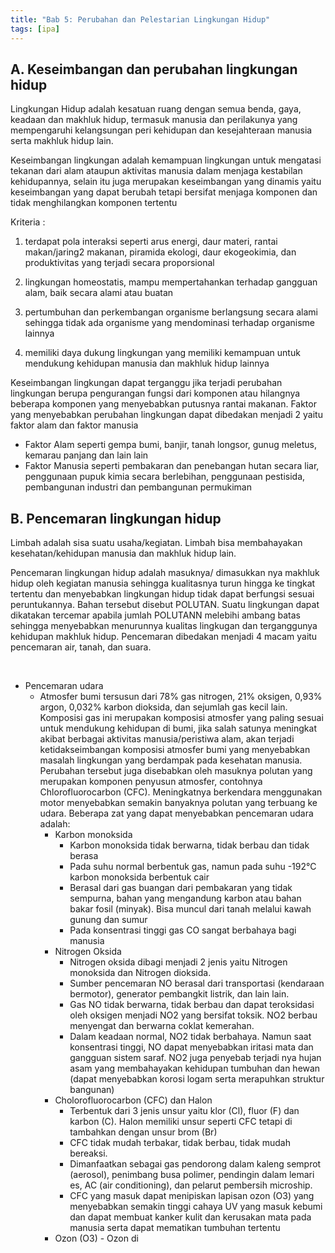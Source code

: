 ```yaml
---
title: "Bab 5: Perubahan dan Pelestarian Lingkungan Hidup"
tags: [ipa]
---
```


## A. Keseimbangan dan perubahan lingkungan hidup

Lingkungan Hidup adalah kesatuan ruang dengan semua benda, gaya, keadaan dan makhluk hidup, termasuk manusia dan perilakunya yang mempengaruhi kelangsungan peri kehidupan dan kesejahteraan manusia serta makhluk hidup lain.

Keseimbangan lingkungan adalah kemampuan lingkungan untuk mengatasi tekanan dari alam ataupun aktivitas manusia dalam menjaga kestabilan kehidupannya, selain itu juga merupakan keseimbangan yang dinamis yaitu keseimbangan yang dapat berubah tetapi bersifat menjaga komponen dan tidak menghilangkan komponen tertentu

Kriteria :

1. terdapat pola interaksi seperti arus energi, daur materi, rantai makan/jaring2 makanan, piramida ekologi, daur ekogeokimia, dan produktivitas yang terjadi secara proporsional

2. lingkungan homeostatis, mampu mempertahankan terhadap gangguan alam, baik secara alami atau buatan

3. pertumbuhan dan perkembangan organisme berlangsung secara alami sehingga tidak ada organisme yang mendominasi terhadap organisme lainnya 

4. memiliki daya dukung lingkungan yang memiliki kemampuan untuk mendukung kehidupan manusia dan makhluk hidup lainnya

Keseimbangan lingkungan dapat terganggu jika terjadi perubahan lingkungan berupa pengurangan fungsi dari komponen atau hilangnya beberapa komponen yang menyebabkan putusnya rantai makanan. Faktor yang menyebabkan perubahan lingkungan dapat dibedakan menjadi 2 yaitu faktor alam dan faktor manusia

 - Faktor Alam seperti gempa bumi, banjir, tanah longsor, gunug meletus, kemarau panjang dan lain lain
 - Faktor Manusia seperti pembakaran dan penebangan hutan secara liar, penggunaan pupuk kimia secara berlebihan, penggunaan pestisida, pembangunan industri dan pembangunan permukiman

## B. Pencemaran lingkungan hidup

Limbah adalah sisa suatu usaha/kegiatan. Limbah bisa membahayakan kesehatan/kehidupan manusia dan makhluk hidup lain. 

Pencemaran lingkungan hidup adalah masuknya/ dimasukkan nya makhluk hidup oleh kegiatan manusia sehingga kualitasnya turun hingga ke tingkat tertentu dan menyebabkan lingkungan hidup tidak dapat berfungsi sesuai peruntukannya. Bahan tersebut disebut POLUTAN. Suatu lingkungan dapat dikatakan tercemar apabila jumlah POLUTANN melebihi ambang batas sehingga menyebabkan menurunnya kualitas lingkugan dan terganggunya kehidupan makhluk hidup. Pencemaran dibedakan menjadi 4 macam yaitu pencemaran air, tanah, dan suara.

​

 - Pencemaran udara
     - Atmosfer bumi tersusun dari 78% gas nitrogen, 21% oksigen, 0,93% argon, 0,032% karbon dioksida, dan sejumlah gas kecil lain. Komposisi gas ini merupakan komposisi atmosfer yang paling sesuai untuk mendukung kehidupan di bumi, jika salah satunya meningkat akibat berbagai aktivitas manusia/peristiwa alam, akan terjadi ketidakseimbangan komposisi atmosfer bumi yang menyebabkan masalah lingkungan yang berdampak pada kesehatan manusia. Perubahan tersebut juga disebabkan oleh masuknya polutan yang merupakan komponen penyusun atmosfer, contohnya Chlorofluorocarbon (CFC). Meningkatnya berkendara menggunakan motor menyebabkan semakin banyaknya polutan yang terbuang ke udara. Beberapa zat yang dapat menyebabkan pencemaran udara adalah:
         - Karbon monoksida
             -  Karbon monoksida tidak berwarna, tidak berbau dan tidak berasa
             - Pada suhu normal berbentuk gas, namun pada suhu -192°C karbon monoksida berbentuk cair
             - Berasal dari gas buangan dari pembakaran yang tidak sempurna, bahan yang mengandung karbon atau bahan bakar fosil (minyak). Bisa muncul dari tanah melalui kawah gunung dan sumur
             - Pada konsentrasi tinggi gas CO sangat berbahaya bagi manusia
         - Nitrogen Oksida
             - Nitrogen oksida dibagi menjadi 2 jenis yaitu Nitrogen monoksida dan Nitrogen dioksida. 
             - Sumber pencemaran NO berasal dari transportasi (kendaraan bermotor), generator pembangkit listrik, dan lain lain. 
             - Gas NO tidak berwarna, tidak berbau dan dapat teroksidasi oleh oksigen menjadi NO2 yang bersifat toksik. NO2 berbau menyengat dan berwarna coklat kemerahan. 
             - Dalam keadaan normal, NO2 tidak berbahaya. Namun saat konsentrasi tinggi, NO dapat menyebabkan iritasi mata dan gangguan sistem saraf. NO2 juga penyebab terjadi nya hujan asam yang membahayakan kehidupan tumbuhan dan hewan (dapat menyebabkan korosi logam serta merapuhkan struktur bangunan)
         -  Cholorofluorocarbon (CFC) dan Halon
             - Terbentuk dari 3 jenis unsur yaitu klor (Cl), fluor (F) dan karbon (C). Halon memiliki unsur seperti CFC tetapi di tambahkan dengan unsur brom (Br)
             - CFC tidak mudah terbakar, tidak berbau, tidak mudah bereaksi.
             - Dimanfaatkan sebagai gas pendorong dalam kaleng semprot (aerosol), penimbang busa polimer, pendingin dalam lemari es, AC (air conditioning), dan pelarut pembersih microship.
             -  CFC yang masuk dapat menipiskan lapisan ozon (O3) yang menyebabkan semakin tinggi cahaya UV yang masuk kebumi dan dapat membuat kanker kulit dan kerusakan mata pada manusia serta dapat mematikan tumbuhan tertentu
         -    Ozon (O3)
             -  Ozon di